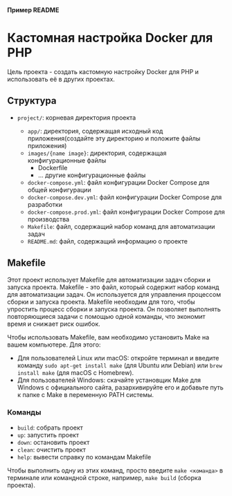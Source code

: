 **Пример README**

# Кастомная настройка Docker для PHP

Цель проекта - создать кастомную настройку Docker для PHP и использовать её в других проектах.

## Структура

* `project/`: корневая директория проекта
	+ `app/`: директория, содержащая исходный код приложения(создайте эту директорию и положите файлы приложения)
	+ `images/{name image}`: директория, содержащая конфигурационные файлы
		+ Dockerfile 
		+ ... другие конфигурационные файлы
	+ `docker-compose.yml`: файл конфигурации Docker Compose для общей конфигурации
	+ `docker-compose.dev.yml`: файл конфигурации Docker Compose для разработки
	+ `docker-compose.prod.yml`: файл конфигурации Docker Compose для производства

	* `Makefile`: файл, содержащий набор команд для автоматизации задач
	* `README.md`: файл, содержащий информацию о проекте


## Makefile
Этот проект использует Makefile для автоматизации задач сборки и запуска проекта. Makefile - это файл, который содержит набор команд для автоматизации задач. Он используется для управления процессом сборки и запуска проекта. Makefile необходим для того, чтобы упростить процесс сборки и запуска проекта. Он позволяет выполнять повторяющиеся задачи с помощью одной команды, что экономит время и снижает риск ошибок.

Чтобы использовать Makefile, вам необходимо установить Make на вашем компьютере. Для этого:

* Для пользователей Linux или macOS: откройте терминал и введите команду `sudo apt-get install make` (для Ubuntu или Debian) или `brew install make` (для macOS с Homebrew).
* Для пользователей Windows: скачайте установщик Make для Windows с официального сайта, разархивируйте его и добавьте путь к папке с Make в переменную PATH системы.

### Команды
* `build`: собрать проект
* `up`: запустить проект
* `down`: остановить проект
* `clean`: очистить проект
* `help`: вывести справку по командам Makefile

Чтобы выполнить одну из этих команд, просто введите `make <команда>` в терминале или командной строке, например, `make build` (сборка проекта).
